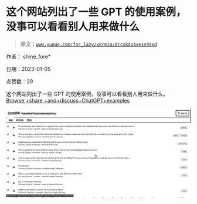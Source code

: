 # 这个网站列出了一些 GPT 的使用案例，没事可以看看别人用来做什么

> 原文：[`www.yuque.com/for_lazy/xkrm14/drcxkdo4ve1n95ed`](https://www.yuque.com/for_lazy/xkrm14/drcxkdo4ve1n95ed)



作者： shine_fore* 

日期：2023-01-05 

点赞数：29 

这个网站列出了一些 GPT 的使用案例，没事可以看看别人用来做什么。[Browse,+share,+and+discuss+ChatGPT+examples](https://www.learngpt.com/) 

![](img/8306b9a25eda6ed0d3db23f941153b2c.png)  

